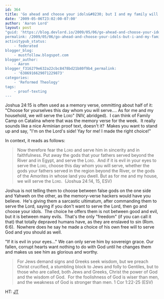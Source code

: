 ```yaml
---
id: 364
title: 'Go ahead and choose your idols&#8230; but I and my family will serve Yahweh'
date: '2009-05-06T23:02:00-07:00'
author: 'Aaron Lord'
layout: post
"guid: 'https://blog.devlord.io/2009/05/06/go-ahead-and-choose-your-idols-but-i-and-my-family-will-serve-yahweh/'
permalink: /2009/05/06/go-ahead-and-choose-your-idols-but-i-and-my-family-will-serve-yahweh/
activitypub_status:
    - federated
blogger_blog:
    - mustfollow.blogspot.com
blogger_author:
    - Aaron
blogger_f316279e632a22cbc8478bd21b80f9b4_permalink:
    - '6386916629071229873'
categories:
    - 'Reformed Theology'
tags:
    - proof-texting
---
```


Joshua 24:15 is often used as a memory verse, ommitting about half of it: "Choose for yourselves this day whom you will serve.... As for me and my household, we will serve the <span class="small-caps" style="font-variant:small-caps;">Lord</span>" (NIV, abridged).  I can think of Family Camp on Catalina where that was the memory verse for the week.  It really sounds like a nice Arminian proof text, doesn't it?  Makes you want to stand up and say, "I'm on the Lord's side! Yay for me! I made the right choice!"

In context, it reads as follows:

<blockquote>Now therefore fear the <span class="small-caps" style="font-variant:small-caps;">Lord</span> and serve him in sincerity and in faithfulness. Put away the gods that your fathers served beyond the River and in Egypt, and serve the <span class="small-caps" style="font-variant:small-caps;">Lord</span>.  And if it is evil in your eyes to serve the <span class="small-caps" style="font-variant:small-caps;">Lord</span>, choose this day whom you will serve, whether the gods your fathers served in the region beyond the River, or the gods of the Amorites in whose land you dwell. But as for me and my house, we will serve the <span class="small-caps" style="font-variant:small-caps;">Lord</span>.  (Joshua 24:14, 15, ESV)</blockquote>

Joshua is not telling them to choose between false gods on the one side and Yahweh on the other, as the memory-verse hackers would have you believe.  He's giving them a sarcastic ultimatum, after commanding them to serve the Lord, saying if you don't want to serve the Lord, then go and choose your idols.  The choice he offers them is not between good and evil, but it is between many evils.  That's the only "freedom" (if you can call it that) that totally depraved humans have, as they are enslaved to sin (Rom. 6:6).  Nowhere does he say he made a choice of his own free will to serve God and you should as well.

"If it is evil in your eyes..." We can only serve him by sovereign grace. Our fallen, corrupt hearts want nothing to do with God until he changes them and makes us see him as glorious and worthy.

<blockquote>For Jews demand signs and Greeks seek wisdom, but we preach Christ crucified, a stumbling block to Jews and folly to Gentiles, but to those who are called, both Jews and Greeks, Christ the power of God and the wisdom of God.  For the foolishness of God is wiser than men, and the weakness of God is stronger than men. 1 Cor 1:22-25 (ESV)</blockquote>

HT: <a href="http://theologica.blogspot.com/2009/05/proof-texting-101-or-problem-with.html">JT</a>